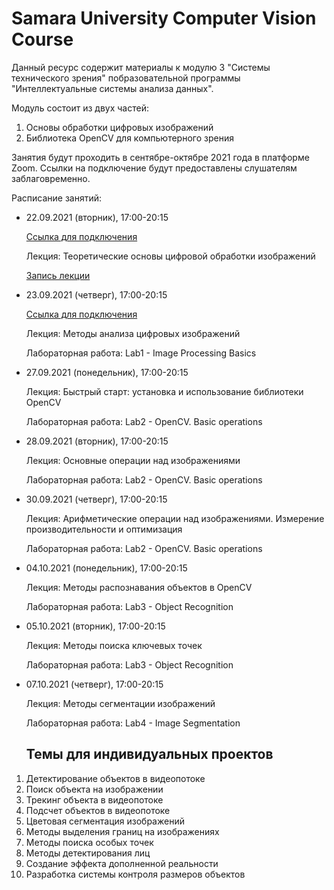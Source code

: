 # Samara University Computer Vision Course

Данный ресурс содержит материалы к модулю 3 "Системы технического зрения" побразовательной программы "Интеллектуальные системы анализа данных".

Модуль состоит из двух частей:
1. Основы обработки цифровых изображений
2. Библиотека OpenCV для компьютерного зрения

Занятия будут проходить в сентябре-октябре 2021 года в платформе Zoom. Ссылки на подключение будут предоставлены слушателям заблаговременно.

Расписание занятий:
- 22.09.2021 (вторник), 17:00-20:15

  [Ссылка для подключения](https://zoom.us/j/96334132201?pwd=MGIwWU5uWThLVXMyUTRpa3hSdE9DQT09)
  
  Лекция: Теоретические основы цифровой обработки изображений
  
  [Запись лекции](https://1drv.ms/v/s!AvM8VWt8XD6Kic09qrRRLDVVYnGWzg?e=OLb11X)
 
- 23.09.2021 (четверг), 17:00-20:15 

  [Ссылка для подключения](https://zoom.us/j/98335688074?pwd=U1REanpBS2wvVGV5NjNoVm9IMlFmUT09)
  
  Лекция: Методы анализа цифровых изображений

  Лабораторная работа: Lab1 - Image Processing Basics

- 27.09.2021 (понедельник), 17:00-20:15 

  Лекция: Быстрый старт: установка и использование библиотеки OpenCV

  Лабораторная работа: Lab2 - OpenCV. Basic operations

- 28.09.2021 (вторник), 17:00-20:15 

  Лекция: Основные операции над изображениями

  Лабораторная работа: Lab2 - OpenCV. Basic operations

- 30.09.2021 (четверг), 17:00-20:15 

  Лекция: Арифметические операции над изображениями. Измерение производительности и оптимизация

  Лабораторная работа: Lab2 - OpenCV. Basic operations

- 04.10.2021 (понедельник), 17:00-20:15 

  Лекция: Методы распознавания объектов в OpenCV

  Лабораторная работа: Lab3 - Object Recognition

- 05.10.2021 (вторник), 17:00-20:15 

  Лекция: Методы поиска ключевых точек

  Лабораторная работа: Lab3 - Object Recognition

- 07.10.2021 (четверг), 17:00-20:15 

  Лекция: Методы сегментации изображений

  Лабораторная работа: Lab4 - Image Segmentation
  
  ## Темы для индивидуальных проектов
1.	Детектирование объектов в видеопотоке
2.	Поиск объекта на изображении
3.	Трекинг объекта в видеопотоке
4.	Подсчет объектов в видеопотоке
5.	Цветовая сегментация изображений
6.	Методы выделения границ на изображениях
7.	Методы поиска особых точек
8.	Методы детектирования лиц
9.	Создание эффекта дополненной реальности
10.	Разработка системы контроля размеров объектов

